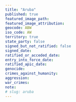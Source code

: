 ```yaml
---
title: "Aruba"
published: true
featured_image_path:
featured_image_attribution:
geocode: ABW
iso_code: AW
territory: true
state_party: false
signed_but_not_ratified: false
signed_date:
ratified_or_acceded_date:
entry_into_force_date:
ratified_apic_date:
genocide:
crimes_against_humanity:
aggression:
war_crimes:
note:
# slug: aruba
---
```

